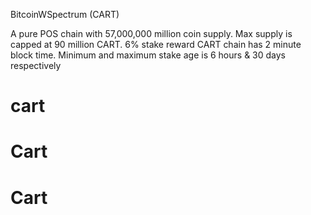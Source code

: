 BitcoinWSpectrum (CART)

A pure POS chain with 57,000,000 million coin supply.
Max supply is capped at 90 million CART.
6% stake reward
CART chain has 2 minute block time. Minimum and maximum stake age is 6 hours & 30 days respectively
# cart
# Cart
# Cart
